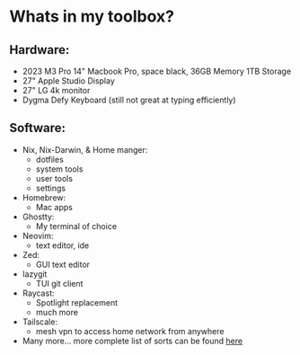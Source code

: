 # Whats in my toolbox?

## Hardware:
- 2023 M3 Pro 14" Macbook Pro, space black, 36GB Memory 1TB Storage
- 27" Apple Studio Display
- 27" LG 4k monitor
- Dygma Defy Keyboard (still not great at typing efficiently)

## Software:
- Nix, Nix-Darwin, & Home manger:
    - dotfiles
    - system tools
    - user tools
    - settings
- Homebrew:
    - Mac apps
- Ghostty:
    - My terminal of choice
- Neovim:
    - text editor, ide 
- Zed: 
    - GUI text editor
- lazygit
    - TUI git client
- Raycast:
    - Spotlight replacement
    - much more
- Tailscale:
    - mesh vpn to access home network from anywhere
- Many more... more complete list of sorts can be found [here](https://github.com/millerapps/dotfiles)



